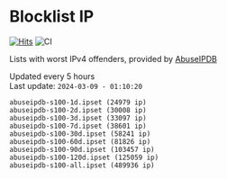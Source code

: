 # Blocklist IP

[![Hits](https://hits.seeyoufarm.com/api/count/incr/badge.svg?url=https%3A%2F%2Fgithub.com%2Fborestad%2Fblocklist-ip%2F&count_bg=%2379C83D&title_bg=%23555555&icon=&icon_color=%23E7E7E7&title=hits&edge_flat=false)](https://hits.seeyoufarm.com)  ![CI](https://img.shields.io/github/workflow/status/borestad/blocklist-ip/CI?style=flat-square)

Lists with worst IPv4 offenders, provided by [AbuseIPDB](https://www.abuseipdb.com/)

<!-- FOOTER-PLACEHOLDER -->
Updated every 5 hours<br>
Last update: `2024-03-09 - 01:10:20`
```
abuseipdb-s100-1d.ipset (24979 ip)
abuseipdb-s100-2d.ipset (30008 ip)
abuseipdb-s100-3d.ipset (33097 ip)
abuseipdb-s100-7d.ipset (38601 ip)
abuseipdb-s100-30d.ipset (58241 ip)
abuseipdb-s100-60d.ipset (81826 ip)
abuseipdb-s100-90d.ipset (103457 ip)
abuseipdb-s100-120d.ipset (125059 ip)
abuseipdb-s100-all.ipset (489936 ip)
```
